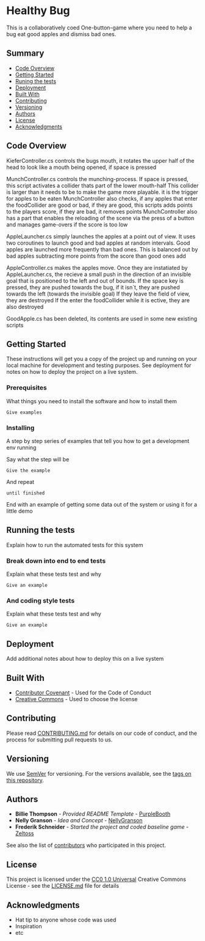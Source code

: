 # Healthy Bug

This is a collaboratively coed One-button-game where you need to help a bug eat good apples and dismiss bad ones.

## Summary

  - [Code Overview](#code-overview)
  - [Getting Started](#getting-started)
  - [Runing the tests](#running-the-tests)
  - [Deployment](#deployment)
  - [Built With](#built-with)
  - [Contributing](#contributing)
  - [Versioning](#versioning)
  - [Authors](#authors)
  - [License](#license)
  - [Acknowledgments](#acknowledgments)

## Code Overview
KieferController.cs controls the bugs mouth, it rotates the upper half of the head to look like a mouth being opened, if space is pressed

MunchController.cs controls the munching-process. If space is pressed, this script activates a collider thats part of the lower mouth-half
This collider is larger than it needs to be to make the game more playable. it is the trigger for apples to be eaten
MunchController also checks, if any apples that enter the foodCollider are good or bad, if they are good, this scripts adds points to the players score, if they are bad, it removes points
MunchController also has a part that enables the reloading of the scene via the press of a button and manages game-overs if the score is too low

AppleLauncher.cs simply launches the apples at a point out of view. It uses two coroutines to launch good and bad apples at random intervals.
Good apples are launched more frequently than bad ones. This is balanced out by bad apples subtracting more points from the score than good ones add

AppleController.cs makes the apples move. Once they are instatiated by AppleLauncher.cs, the recieve a small push in the direction of an invisible goal that is positioned to the left and out of bounds. If the space key is pressed, they are pushed towards the bug, if it isn´t, they are pushed towards the left (towards the invisible goal)
If they leave the field of view, they are destroyed
If the enter the foodCollider while it is ective, they are also destroyed

GoodApple.cs has been deleted, its contents are used in some new existing scripts

## Getting Started

These instructions will get you a copy of the project up and running on
your local machine for development and testing purposes. See deployment
for notes on how to deploy the project on a live system.

### Prerequisites

What things you need to install the software and how to install them

    Give examples

### Installing

A step by step series of examples that tell you how to get a development
env running

Say what the step will be

    Give the example

And repeat

    until finished

End with an example of getting some data out of the system or using it
for a little demo

## Running the tests

Explain how to run the automated tests for this system

### Break down into end to end tests

Explain what these tests test and why

    Give an example

### And coding style tests

Explain what these tests test and why

    Give an example

## Deployment

Add additional notes about how to deploy this on a live system

## Built With

  - [Contributor Covenant](https://www.contributor-covenant.org/) - Used
    for the Code of Conduct
  - [Creative Commons](https://creativecommons.org/) - Used to choose
    the license

## Contributing

Please read [CONTRIBUTING.md](CONTRIBUTING.md) for details on our code
of conduct, and the process for submitting pull requests to us.

## Versioning

We use [SemVer](http://semver.org/) for versioning. For the versions
available, see the [tags on this
repository](https://github.com/PurpleBooth/a-good-readme-template/tags).

## Authors

  - **Billie Thompson** - *Provided README Template* -
    [PurpleBooth](https://github.com/PurpleBooth)
  - **Nelly Granson** - *Idea and Concept* -
    [NellyGranson](https://github.com/NellyGranson)
  - **Frederik Schneider** - *Started the project and coded baseline game* -
    [Zeltoss](https://github.com/Zeltoss)

See also the list of
[contributors](https://github.com/PurpleBooth/a-good-readme-template/contributors)
who participated in this project.

## License

This project is licensed under the [CC0 1.0 Universal](LICENSE.md)
Creative Commons License - see the [LICENSE.md](LICENSE.md) file for
details

## Acknowledgments

  - Hat tip to anyone whose code was used
  - Inspiration
  - etc
